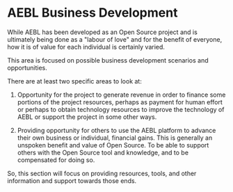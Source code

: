 AEBL Business Development
=========================

While AEBL has been developed as an Open Source project and is ultimately being done as a "labour of love" and for the benefit of everyone, how it is of value for each individual is certainly varied.

This area is focused on possible business development scenarios and opportunities.

There are at least two specific areas to look at:

1) Opportunity for the project to generate revenue in order to finance some portions of the project resources, perhaps as payment for human effort or perhaps to obtain technology resources to improve the technology of AEBL or support the project in some other ways.

2) Providing opportunity for others to use the AEBL platform to advance their own business or individual, financial gains.  This is generally an unspoken benefit and value of Open Source.  To be able to support others with the Open Source tool and knowledge, and to be compensated for doing so.

So, this section will focus on providing resources, tools, and other information and support towards those ends.
